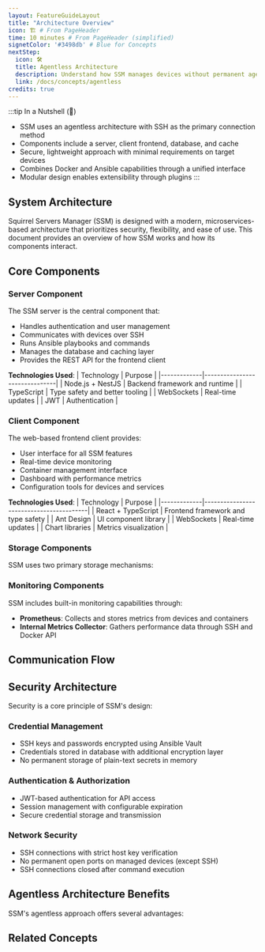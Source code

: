 ```yaml
---
layout: FeatureGuideLayout
title: "Architecture Overview"
icon: 🏗️ # From PageHeader
time: 10 minutes # From PageHeader (simplified)
signetColor: '#3498db' # Blue for Concepts
nextStep:
  icon: 🛠️
  title: Agentless Architecture
  description: Understand how SSM manages devices without permanent agents
  link: /docs/concepts/agentless
credits: true
---
```


:::tip In a Nutshell (🌰)
- SSM uses an agentless architecture with SSH as the primary connection method
- Components include a server, client frontend, database, and cache
- Secure, lightweight approach with minimal requirements on target devices
- Combines Docker and Ansible capabilities through a unified interface
- Modular design enables extensibility through plugins
:::

## System Architecture

Squirrel Servers Manager (SSM) is designed with a modern, microservices-based architecture that prioritizes security, flexibility, and ease of use. This document provides an overview of how SSM works and how its components interact.

## Core Components

### Server Component

The SSM server is the central component that:
- Handles authentication and user management
- Communicates with devices over SSH
- Runs Ansible playbooks and commands
- Manages the database and caching layer
- Provides the REST API for the frontend client

**Technologies Used**:
| Technology   | Purpose                        |
|-------------|-------------------------------|
| Node.js + NestJS | Backend framework and runtime |
| TypeScript  | Type safety and better tooling  |
| WebSockets  | Real-time updates               |
| JWT         | Authentication                  |

### Client Component

The web-based frontend client provides:
- User interface for all SSM features
- Real-time device monitoring
- Container management interface
- Dashboard with performance metrics
- Configuration tools for devices and services

**Technologies Used**:
| Technology   | Purpose                                 |
|-------------|-----------------------------------------|
| React + TypeScript | Frontend framework and type safety     |
| Ant Design  | UI component library                      |
| WebSockets  | Real-time updates                         |
| Chart libraries | Metrics visualization                  |

### Storage Components

SSM uses two primary storage mechanisms:

<ComponentInfoGrid>
  <ComponentInfoCard
    headerTitle="MongoDB"
    purpose="Primary database for persistent data storage"
    :storesItems="[
      'User accounts and preferences',
      'Device configurations',
      'Container definitions',
      'Playbook execution history',
      'System settings and credentials'
    ]"
  />
  <ComponentInfoCard
    headerTitle="Redis"
    purpose="In-memory data store for queue management and settings"
    :storesItems="[
      'Session data',
      'Task execution queues',
      'Settings storage',
      'WebSocket subscription data'
    ]"
  />
  <ComponentInfoCard
    headerTitle="Prometheus"
    purpose="Collects and stores metrics from devices and containers"
    :storesItems="[
      'Time-series metrics',
      'Alerting rules',
      'Service discovery configurations'
    ]"
  />
  <ComponentInfoCard
    headerTitle="Local Filesystem Storage"
    purpose="Stores underlying data for databases and other persistent application files"
    :storesItems="[
      'MongoDB data files',
      'Redis RDB/AOF files',
      'Application logs',
      'Uploaded user content',
      'Backup archives'
    ]"
  />
</ComponentInfoGrid>


### Monitoring Components

SSM includes built-in monitoring capabilities through:

- **Prometheus**: Collects and stores metrics from devices and containers
- **Internal Metrics Collector**: Gathers performance data through SSH and Docker API

## Communication Flow

<ProcessSteps :steps="[
  { title: 'Client Request', description: 'User initiates action via the web interface' },
  { title: 'Server Processing', description: 'Server validates request and prepares operation' },
  { title: 'Device Connection', description: 'Server connects to target device using SSH' },
  { title: 'Command Execution', description: 'Command, playbook, or Docker operation runs on device' },
  { title: 'Result Processing', description: 'Server processes and stores operation results' },
  { title: 'Client Update', description: 'Result sent to client via REST API or WebSocket' }
]" />


## Security Architecture

Security is a core principle of SSM's design:

### Credential Management

- SSH keys and passwords encrypted using Ansible Vault
- Credentials stored in database with additional encryption layer
- No permanent storage of plain-text secrets in memory

### Authentication & Authorization

- JWT-based authentication for API access
- Session management with configurable expiration
- Secure credential storage and transmission

### Network Security

- SSH connections with strict host key verification
- No permanent open ports on managed devices (except SSH)
- SSH connections closed after command execution

## Agentless Architecture Benefits

SSM's agentless approach offers several advantages:

<FeatureGrid>
  <FeatureCard
    icon="🛡️"
    title="Lower Attack Surface"
    description="No permanent agents running on devices means a reduced attack surface and fewer potential vulnerabilities."
  />
  <FeatureCard
    icon="🧰"
    title="Simple Maintenance"
    description="No agent updates or patching required on managed devices, simplifying long-term maintenance."
  />
  <FeatureCard
    icon="⚡"
    title="Resource Efficiency"
    description="Minimal resource usage on managed devices since there's no resident agent consuming memory or CPU."
  />
  <FeatureCard
    icon="🔄"
    title="Instant Compatibility"
    description="Works with any device that supports SSH, without requiring complex agent installation procedures."
  />
</FeatureGrid>

## Related Concepts

<FeatureGrid>
  <FeatureCard
    icon="🔄"
    title="Agentless Architecture"
    description="Deep dive into SSM's agentless approach"
    link="/docs/concepts/agentless"
  />
  <FeatureCard
    icon="🔐"
    title="Security Model"
    description="How SSM protects your infrastructure"
    link="/docs/concepts/security"
  />
  <FeatureCard
    icon="🧩"
    title="Plugin System"
    description="Extending SSM with custom functionality"
    link="/docs/concepts/plugins"
  />
</FeatureGrid>

